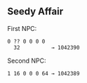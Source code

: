 ## Seedy Affair

First NPC:
```
0 ?? 0 0 0 0
  32          → 1042390
```

Second NPC:
```
1 16 0 0 0 64 → 1042389
```
